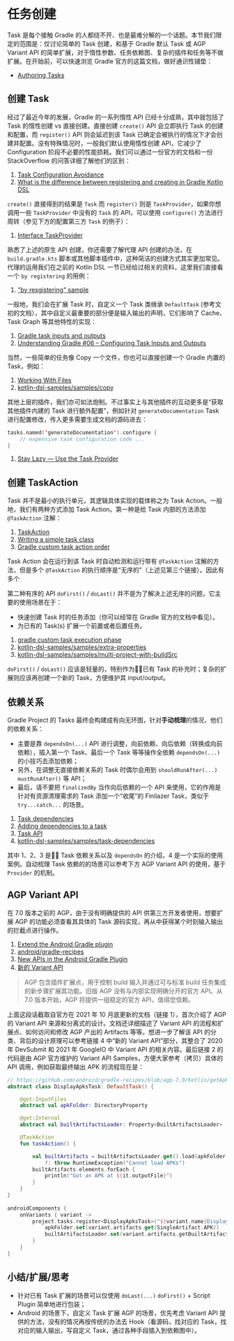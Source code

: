 # 任务创建

Task 是每个接触 Gradle 的人都绕不开、也是最难分解的一个话题。本节我们限定的范围是：仅讨论简单的 Task 创建，和基于 Gradle 默认 Task 或 AGP Variant API 的简单扩展，对于惰性参数、任务依赖图、复杂的插件和任务等不做扩展。在开始前，可以快速浏览 Gradle 官方的这篇文档，做好通识性铺垫：

- [Authoring Tasks](https://docs.gradle.org/current/userguide/more_about_tasks.html)


## 创建 Task

经过了最近今年的发展，Gradle 的一系列惰性 API 已经十分成熟，其中就包括了 Task 的惰性创建 vs 直接创建。直接创建 `create()` API 会立即执行 Task 的创建和配置，而 `register()` API 则会延迟到该 Task 已确定会被执行的情况下才会创建并配置。没有特殊情况时，一般我们默认使用惰性创建 API，它减少了 Configuration 阶段不必要的性能损耗。我们可以通过一份官方的文档和一份 StackOverflow 的问答详细了解他们的区别：

1. [Task Configuration Avoidance](https://docs.gradle.org/current/userguide/task_configuration_avoidance.html#task_configuration_avoidance)
2. [What is the difference between registering and creating in Gradle Kotlin DSL](https://stackoverflow.com/questions/53654190/what-is-the-difference-between-registering-and-creating-in-gradle-kotlin-dsl)

`create()` 直接得到的结果是 `Task` 而 `register()` 则是 `TaskProvider`，如果你想调用一些 `TaskProvider` 中没有的 `Task` 的 API，可以使用 `configure()` 方法进行周转（参见下方的配置第三方 `Task` 的例子）：

1. [Interface TaskProvider<T extends Task>](https://docs.gradle.org/current/javadoc/org/gradle/api/tasks/TaskProvider.html)

熟悉了上述的原生 API 创建，你还需要了解代理 API 创建的办法，在 `build.gradle.kts` 脚本或其他脚本插件中，这种简洁的创建方式其实更加常见。代理的运用我们在之前的 Kotlin DSL 一节已经给过相关的资料，这里我们直接看一个 `by registering` 的用例：

1. ["by resgistering" sample](https://github.com/gradle/kotlin-dsl-samples/blob/master/samples/task-dependencies/build.gradle.kts#L15)

一般地，我们会在扩展 Task 时，自定义一个 Task 类继承 `DefaultTask` (参考文初的文档），其中自定义最重要的部分便是输入输出的声明，它们影响了 Cache、Task Graph 等其他特性的实现：

1. [Gradle task inputs and outputs](https://tomgregory.com/gradle-task-inputs-and-outputs/)
2. [Understanding Gradle #06 – Configuring Task Inputs and Outputs
](https://www.youtube.com/watch?v=Pj9hSRauiQM&list=PLWQK2ZdV4Yl2k2OmC_gsjDpdIBTN0qqkE&index=6&t=5s)

当然，一些简单的任务像 Copy 一个文件，你也可以直接创建一个 Gradle 内置的 Task，例如：

1. [Working With Files](https://docs.gradle.org/current/userguide/working_with_files.html)
2. [kotlin-dsl-samples/samples/copy](https://github.com/gradle/kotlin-dsl-samples/blob/master/samples/copy/build.gradle.kts)

其他上层的插件，我们亦可如法炮制。不过事实上与其他插件的互动更多是“获取其他插件内建的 Task 进行额外配置”，例如针对 `generateDocumentation` Task 进行配置修改，传入更多需要生成文档的源码进去：

``` Kotlin
tasks.named('generateDocumentation').configure {
	// expensive task configuration code ...
}
```

1. [Stay Lazy — Use the Task Provider](https://pspdfkit.com/blog/2019/gradle-task-configuration-avoidance-in-android-builds/)


## 创建 TaskAction

Task 并不是最小的执行单元，其逻辑具体实现的载体称之为 Task Action。一般地，我们有两种方式添加 Task Action。第一种是给 Task 内部的方法添加 `@TaskAction` 注解：

1. [TaskAction](https://docs.gradle.org/current/javadoc/org/gradle/api/tasks/TaskAction.html)
2. [Writing a simple task class](https://docs.gradle.org/current/userguide/custom_tasks.html#sec:writing_a_simple_task_class)
3. [Gradle custom task action order](https://stackoverflow.com/questions/44296863/gradle-custom-task-action-order)


Task Action 会在运行到该 Task 时自动检测和运行带有 `@TaskAction` 注解的方法，但是多个 `@TaskAction` 的执行顺序是“无序的”（上述见第三个链接）。因此有多个

第二种有序的 API `doFirst()` / `doLast()` 并不是为了解决上述无序的问题，它主要的使用场景在于：

- 快速创建 Task 时的任务添加（你可以经常在 Gradle 官方的文档中看见）。
- 为已有的 Task(s) 扩展一个前置或者后置任务。


1. [gradle custom task execution phase](https://stackoverflow.com/questions/31390606/gradle-custom-task-execution-phase)
2. [kotlin-dsl-samples/samples/extra-properties](https://github.com/gradle/kotlin-dsl-samples/blob/3c977388f78bdcff1f7ed466e8d27feb5bf32275/samples/extra-properties/build.gradle.kts)
3. [kotlin-dsl-samples/samples/multi-project-with-buildSrc](https://github.com/gradle/kotlin-dsl-samples/blob/3c977388f78bdcff1f7ed466e8d27feb5bf32275/samples/multi-project-with-buildSrc/build.gradle.kts)

`doFirst()` / `doLast()` 应该是轻量的，特别作为已有 Task 的补充时；复杂的扩展则应该再创建一个新的 Task，方便维护其 input/output。

## 依赖关系

Gradle Project 的 Tasks 最终会构建成有向无环图，针对**手动梳理**的情况，他们的依赖关系：

- 主要是靠 `dependsOn(...)` API 进行调整，向前依赖、向后依赖（转换成向前依赖），插入第一个 Task、最后一个 Task 等等操作全依赖 `dependsOn(...)` 的小技巧去添加依赖；
- 另外，在调整无直接依赖关系的 Task 时偶尔会用到 `shouldRunAfter(...)` `mustRunAfter()` 等 API；
- 最后，请不要把 `finalizedBy` 当作向后依赖的一个 API 来使用，它的作用是针对有资源清理需求的 Task 添加一个“收尾”的 Finilazer Task，类似于 `try...catch...` 的场景。

1. [Task dependencies](https://docs.gradle.org/current/userguide/tutorial_using_tasks.html#sec:task_dependencies)
2. [Adding dependencies to a task](https://docs.gradle.org/current/userguide/more_about_tasks.html#sec:adding_dependencies_to_tasks)
3. [Task API](https://docs.gradle.org/current/dsl/org.gradle.api.Task.html)
4. [kotlin-dsl-samples/samples/task-dependencies](https://github.com/gradle/kotlin-dsl-samples/blob/master/samples/task-dependencies/build.gradle.kts)

其中 1、2、3 是 Task 依赖关系以及 `dependsOn` 的介绍，4 是一个实际的使用案例。自动梳理 Task 依赖的的场景可以参考下方 AGP Variant API 的使用，基于 `Provider` 的机制。

## AGP Variant API

在 7.0 版本之前的 AGP，由于没有明确提供的 API 供第三方开发者使用，想要扩展 AGP 的功能必须查看其具体的 Task 源码实现，再从中获得某个时刻输入输出的拦截点进行操作。

1. [Extend the Android Gradle plugin](https://developer.android.com/studio/build/extend-agp)
2. [android/gradle-recipes](https://github.com/android/gradle-recipes/tree/agp-7.0)
3. [New APIs in the Android Gradle Plugin](https://medium.com/androiddevelopers/new-apis-in-the-android-gradle-plugin-f5325742e614)
4. [新的 Variant API](https://2bab.me/2021/06/17/google-io-21-agp-recap)


> AGP 包含插件扩展点，用于控制 build 输入并通过可与标准 build 任务集成的新步骤扩展其功能。旧版 AGP 没有与内部实现明确分开的官方 API。从 7.0 版本开始，AGP 将提供一组稳定的官方 API，值得您信赖。

上面这段话截取自官方在 2021 年 10 月底更新的文档（链接 1），首次介绍了 AGP 的 Variant API 来源和分离式的设计。文档还详细描述了 Variant API 的流程和扩展点、如何访问和修改 AGP 产出的 Artifacts 等等。想进一步了解该 API 的分类、背后的设计原理可以参考链接 4 中“新的 Variant API”部分，其整合了 2020 年 DevSubmit 和 2021 年 GoogleIO 中 Variant API 的相关内容。最后链接 2 的代码是由 AGP 官方维护的 Variant API Samples，方便大家参考（拷贝）具体的 API 调用，例如获取最终输出 APK 的流程现在是：

``` Kotlin
// https://github.com/android/gradle-recipes/blob/agp-7.0/Kotlin/getApksTest/app/build.gradle.kts#L26
abstract class DisplayApksTask: DefaultTask() {

    @get:InputFiles
    abstract val apkFolder: DirectoryProperty

    @get:Internal
    abstract val builtArtifactsLoader: Property<BuiltArtifactsLoader>

    @TaskAction
    fun taskAction() {

        val builtArtifacts = builtArtifactsLoader.get().load(apkFolder.get())
            ?: throw RuntimeException("Cannot load APKs")
        builtArtifacts.elements.forEach {
            println("Got an APK at ${it.outputFile}")
        }
    }
}
        
androidComponents {
    onVariants { variant ->
        project.tasks.register<DisplayApksTask>("${variant.name}DisplayApks") {
            apkFolder.set(variant.artifacts.get(SingleArtifact.APK))
            builtArtifactsLoader.set(variant.artifacts.getBuiltArtifactsLoader())
        }
    }
}
```


## 小结/扩展/思考

- 针对已有 Task 扩展的场景可以仅使用 `doLast(...)` `doFirst()` + Script Plugin 简单地进行包装；
- Android 的场景下，自定义 Task 扩展 AGP 的场景，优先考虑 Variant API 提供的方法，没有的情况再按传统的办法去 Hook（看源码，找对应的 Task，找对应的输入输出，写自定义 Task，通过各种手段插入到依赖图中）。